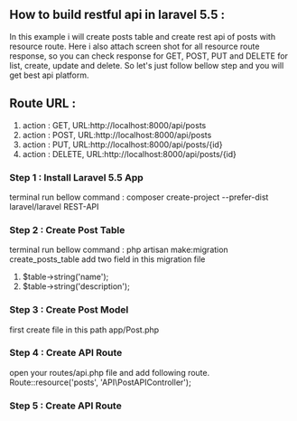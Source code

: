 ## How to build restful api in laravel 5.5 :

In this example i will create posts table and create rest api of posts with resource route. Here i also attach screen shot for all resource route response, so you can check response for GET, POST, PUT and DELETE for list, create, update and delete. So let's just follow bellow step and you will get best api platform.

## Route URL : 

  1) action : GET, URL:http://localhost:8000/api/posts 
  2) action : POST, URL:http://localhost:8000/api/posts
  3) action : PUT, URL:http://localhost:8000/api/posts/{id}
  5) action : DELETE, URL:http://localhost:8000/api/posts/{id}

### Step 1 : Install Laravel 5.5 App
 
  terminal run bellow command : composer create-project --prefer-dist laravel/laravel REST-API

### Step 2 : Create Post Table

  terminal run bellow command : php artisan make:migration create_posts_table 
  add two field in this migration file  
   1. $table->string('name');
   2. $table->string('description');
  
### Step 3 : Create Post Model
   first create file in this path app/Post.php
   
### Step 4 : Create API Route
   open your routes/api.php file and add following route.
   Route::resource('posts', 'API\PostAPIController');
   
### Step 5 : Create API Route   

